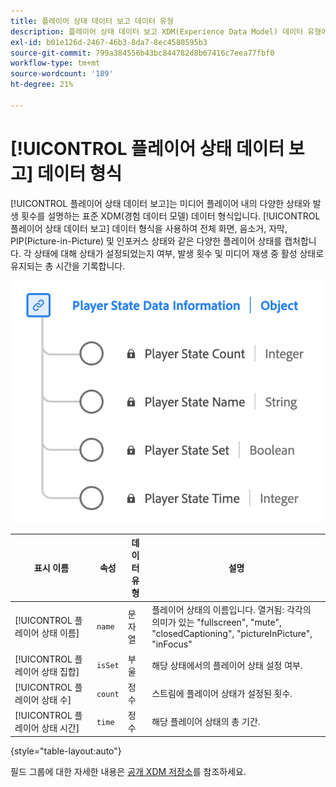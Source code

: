 ```yaml
---
title: 플레이어 상태 데이터 보고 데이터 유형
description: 플레이어 상태 데이터 보고 XDM(Experience Data Model) 데이터 유형에 대해 알아봅니다.
exl-id: b01e126d-2467-46b3-8da7-8ec4580595b3
source-git-commit: 799a384556b43bc844782d8b67416c7eea77fbf0
workflow-type: tm+mt
source-wordcount: '189'
ht-degree: 21%

---
```


# [!UICONTROL 플레이어 상태 데이터 보고] 데이터 형식

[!UICONTROL 플레이어 상태 데이터 보고]는 미디어 플레이어 내의 다양한 상태와 발생 횟수를 설명하는 표준 XDM(경험 데이터 모델) 데이터 형식입니다. [!UICONTROL 플레이어 상태 데이터 보고] 데이터 형식을 사용하여 전체 화면, 음소거, 자막, PIP(Picture-in-Picture) 및 인포커스 상태와 같은 다양한 플레이어 상태를 캡처합니다. 각 상태에 대해 상태가 설정되었는지 여부, 발생 횟수 및 미디어 재생 중 활성 상태로 유지되는 총 시간을 기록합니다.

![플레이어 상태 데이터 보고 데이터 형식의 다이어그램입니다.](../images/data-types/player-state-data-information.png)

| 표시 이름 | 속성 | 데이터 유형 | 설명 |
|-------------------|----------------|-----------|----------------------------------------------|
| [!UICONTROL 플레이어 상태 이름] | `name` | 문자열 | 플레이어 상태의 이름입니다. 열거됨: 각각의 의미가 있는 &quot;fullscreen&quot;, &quot;mute&quot;, &quot;closedCaptioning&quot;, &quot;pictureInPicture&quot;, &quot;inFocus&quot; |
| [!UICONTROL 플레이어 상태 집합] | `isSet` | 부울 | 해당 상태에서의 플레이어 상태 설정 여부. |
| [!UICONTROL 플레이어 상태 수] | `count` | 정수 | 스트림에 플레이어 상태가 설정된 횟수. |
| [!UICONTROL 플레이어 상태 시간] | `time` | 정수 | 해당 플레이어 상태의 총 기간. |

{style="table-layout:auto"}

필드 그룹에 대한 자세한 내용은 [공개 XDM 저장소](https://github.com/adobe/xdm/blob/master/components/datatypes/playerstatedata.schema.json)를 참조하세요.
